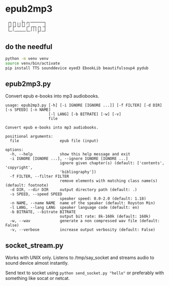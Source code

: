 # epub2mp3
```
 ┌┐┌┐╷╷├┐┌┐──────┐
 ├┘├┘└┘└┘┌┘┌┬┐┌┐╶┤
 └─╵─────└─╵╵╵├┘─┘
```

## do the needful
```bash
python -m venv venv
source venv/bin/activate
pip install TTS sounddevice eyed3 EbookLib beautifulsoup4 pydub
```

## epub2mp3.py
Convert epub e-books into mp3 audiobooks.
```
usage: epub2mp3.py [-h] [-i IGNORE [IGNORE ...]] [-f FILTER] [-d DIR] [-s SPEED] [-n NAME]
                   [-l LANG] [-b BITRATE] [-w] [-v]
                   file

Convert epub e-books into mp3 audiobooks.

positional arguments:
  file                  epub file (input)

options:
  -h, --help            show this help message and exit
  -i IGNORE [IGNORE ...], --ignore IGNORE [IGNORE ...]
                        ignore given chapter(s) (default: ['contents', 'copyright',
                        'bibliography'])
  -f FILTER, --filter FILTER
                        remove elements with matching class name(s) (default: footnote)
  -d DIR, --dir DIR     output directory path (default: .)
  -s SPEED, --speed SPEED
                        speaker speed: 0.0-2.0 (default: 1.18)
  -n NAME, --name NAME  name of the speaker (default: Royston Min)
  -l LANG, --lang LANG  speaker language code (default: en)
  -b BITRATE, --bitrate BITRATE
                        output bit rate: 8k-160k (default: 160k)
  -w, --wav             generate a non compressed wav file (default: False)
  -v, --verbose         increase output verbosity (default: False)
```

## socket_stream.py
Works with UNIX only. Listens to /tmp/say_socket and streams audio to sound device almost instantly.

Send text to socket using ```python send_socket.py "hello"``` or preferably with something like socat or netcat.
